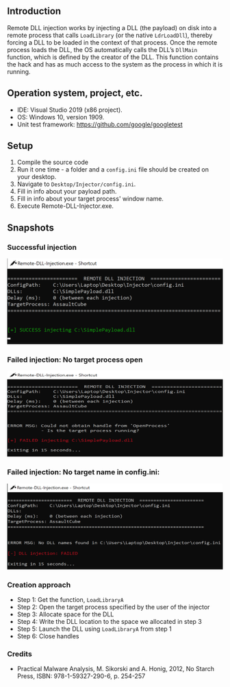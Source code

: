 ## Introduction 

Remote DLL injection works by injecting a DLL (the payload) on disk into a remote process that calls `LoadLibrary` (or the native `LdrLoadDll`), thereby forcing a DLL to be loaded in the context of that process. Once the remote process loads the DLL, the OS automatically calls the DLL’s `DllMain` function, which is defined by the creator of the DLL. This function contains the hack and has as much access to the system as the process in which it is running. 

## Operation system, project, etc.

- IDE: Visual Studio 2019 (x86 project).
- OS: Windows 10, version 1909.
- Unit test framework: https://github.com/google/googletest

## Setup

1. Compile the source code
2. Run it one time - a folder and a `config.ini` file should be created on your desktop.
3. Navigate to `Desktop/Injector/config.ini`.
4. Fill in info about your payload path.
5. Fill in info about your target process' window name.
6. Execute Remote-DLL-Injector.exe.

## Snapshots

### Successful injection

<img src="https://github.com/christianshub/DLL-Injector/blob/master/Snapshots/Success.png" height="200" width="600">

### Failed injection: No target process open

<img src="https://github.com/christianshub/DLL-Injector/blob/master/Snapshots/Fail1.png" height="200" width="600">

### Failed injection: No target name in config.ini:

<img src="https://github.com/christianshub/DLL-Injector/blob/master/Snapshots/Fail2.png" height="200" width="600">



### Creation approach

- Step 1: Get the function, `LoadLibraryA`
- Step 2: Open the target process specified by the user of the injector
- Step 3: Allocate space for the DLL
- Step 4: Write the DLL location to the space we allocated in step 3
- Step 5: Launch the DLL using `LoadLibraryA` from step 1
- Step 6: Close handles

### Credits

- Practical Malware Analysis, M. Sikorski and A. Honig, 2012, No Starch Press, ISBN: 978-1-59327-290-6, p. 254-257
